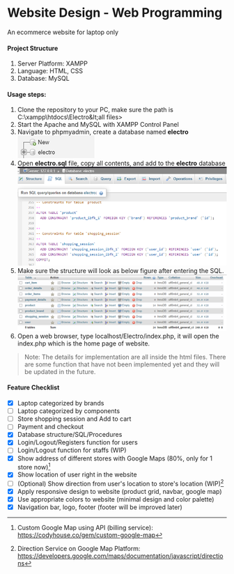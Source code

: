 # Website Design - Web Programming
An ecommerce website for laptop only

#### Project Structure
1. Server Platform: XAMPP
2. Language: HTML, CSS
3. Database: MySQL

#### Usage steps:
1. Clone the repository to your PC, make sure the path is C:\xampp\htdocs\Electro\&lt;all files&gt;
2. Start the Apache and MySQL with XAMPP Control Panel
3. Navigate to phpmyadmin, create a database named **electro**
![create_db](note/create_db.png)
4. Open **electro.sql** file, copy all contents, and add to the **electro** database
![create_db](note/add_sql.png)
5. Make sure the structure will look as below figure after entering the SQL.
![create_db](note/db_structure.png)
6. Open a web browser, type localhost/Electro/index.php,
it will open the index.php which is the home page of website.

> Note: The details for implementation are all inside the html files. There are some function that have not been implemented yet and they will be updated in the future.

#### Feature Checklist
- [x] Laptop categorized by brands
- [ ] Laptop categorized by components
- [ ] Store shopping session and Add to cart
- [ ] Payment and checkout
- [x] Database structure/SQL/Procedures
- [x] Login/Logout/Registers function for users
- [ ] Login/Logout function for staffs (WIP)
- [x] Show address of different stores with Google Maps (80%, only for 1 store now)[^1]
- [x] Show location of user right in the website
- [ ] \(Optional) Show direction from user's location to store's location (WIP)[^2]
- [x] Apply responsive design to website (product grid, navbar, google map)
- [x] Use appropriate colors to website (minimal design and color palette)
- [x] Navigation bar, logo, footer (footer will be improved later)

[^1]: Custom Google Map using API (billing service): https://codyhouse.co/gem/custom-google-map
[^2]: Direction Service on Google Map Platform: https://developers.google.com/maps/documentation/javascript/directions



